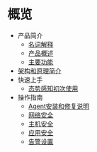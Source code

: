 # 概览

* 产品简介
    * [名词解释](security/usa/concepts/name) 
    * [产品概述](security/usa/concepts/overview)
    * [主要功能](security/usa/concepts/function)
* [架构和原理简介](security/usa/architecture)
* 快速上手
    * [态势感知初次使用](security/usa/procedure/ipblock) 
* 操作指南
    * [Agent安装和修复说明](security/usa/operation/agent)
    * [网络安全](security/usa/operation/netsec)
    * [主机安全](security/usa/operation/hostsec)
    * [应用安全](security/usa/operation/websec)
    * [告警设置](security/usa/operation/alert)

   
    
   
   
    
        